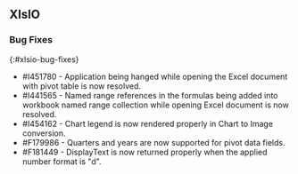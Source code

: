 ## XlsIO

### Bug Fixes
{:#xlsio-bug-fixes}

* \#I451780 - Application being hanged while opening the Excel document with pivot table is now resolved.
* \#I441565 - Named range references in the formulas being added into workbook named range collection while opening Excel document is now resolved.
* \#I454162 - Chart legend is now rendered properly in Chart to Image conversion.
* \#F179986 - Quarters and years are now supported for pivot data fields.
* \#F181449 - DisplayText is now returned properly when the applied number format is "d".
